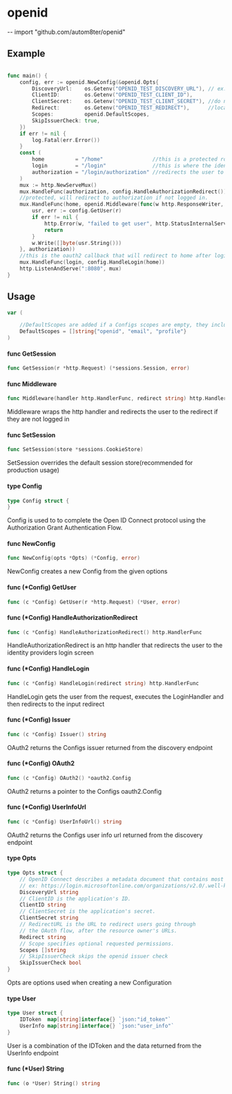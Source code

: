 # openid
--
    import "github.com/autom8ter/openid"
    
## Example

```go

func main() {
	config, err := openid.NewConfig(&openid.Opts{
		DiscoveryUrl:    os.Getenv("OPENID_TEST_DISCOVERY_URL"), // ex: https://login.microsoftonline.com/organizations/v2.0/.well-known/openid-configuration
		ClientID:        os.Getenv("OPENID_TEST_CLIENT_ID"),
		ClientSecret:    os.Getenv("OPENID_TEST_CLIENT_SECRET"), //do not commit to code
		Redirect:        os.Getenv("OPENID_TEST_REDIRECT"),      //localhost:8080/login
		Scopes:          openid.DefaultScopes,
		SkipIssuerCheck: true,
	})
	if err != nil {
		log.Fatal(err.Error())
	}
	const (
		home          = "/home"                //this is a protected route that cannot be accessed unless they have logged in
		login         = "/login"               //this is where the identity provider will redirect the user to after they login
		authorization = "/login/authorization" //redirects the user to login to the identity provider
	)
	mux := http.NewServeMux()
	mux.HandleFunc(authorization, config.HandleAuthorizationRedirect())
	//protected, will redirect to authorization if not logged in.
	mux.HandleFunc(home, openid.Middleware(func(w http.ResponseWriter, r *http.Request) {
		usr, err := config.GetUser(r)
		if err != nil {
			http.Error(w, "failed to get user", http.StatusInternalServerError)
			return
		}
		w.Write([]byte(usr.String()))
	}, authorization))
	//this is the oauth2 callback that will redirect to home after login
	mux.HandleFunc(login, config.HandleLogin(home))
	http.ListenAndServe(":8080", mux)
}
```


## Usage

```go
var (

	//DefaultScopes are added if a Configs scopes are empty, they include: openid, email, profile
	DefaultScopes = []string{"openid", "email", "profile"}
)
```

#### func  GetSession

```go
func GetSession(r *http.Request) (*sessions.Session, error)
```

#### func  Middleware

```go
func Middleware(handler http.HandlerFunc, redirect string) http.HandlerFunc
```
Middleware wraps the http handler and redirects the user to the redirect if they
are not logged in

#### func  SetSession

```go
func SetSession(store *sessions.CookieStore)
```
SetSession overrides the default session store(recommended for production usage)

#### type Config

```go
type Config struct {
}
```

Config is used to to complete the Open ID Connect protocol using the
Authorization Grant Authentication Flow.

#### func  NewConfig

```go
func NewConfig(opts *Opts) (*Config, error)
```
NewConfig creates a new Config from the given options

#### func (*Config) GetUser

```go
func (c *Config) GetUser(r *http.Request) (*User, error)
```

#### func (*Config) HandleAuthorizationRedirect

```go
func (c *Config) HandleAuthorizationRedirect() http.HandlerFunc
```
HandleAuthorizationRedirect is an http handler that redirects the user to the
identity providers login screen

#### func (*Config) HandleLogin

```go
func (c *Config) HandleLogin(redirect string) http.HandlerFunc
```
HandleLogin gets the user from the request, executes the LoginHandler and then
redirects to the input redirect

#### func (*Config) Issuer

```go
func (c *Config) Issuer() string
```
OAuth2 returns the Configs issuer returned from the discovery endpoint

#### func (*Config) OAuth2

```go
func (c *Config) OAuth2() *oauth2.Config
```
OAuth2 returns a pointer to the Configs oauth2.Config

#### func (*Config) UserInfoUrl

```go
func (c *Config) UserInfoUrl() string
```
OAuth2 returns the Configs user info url returned from the discovery endpoint

#### type Opts

```go
type Opts struct {
	// OpenID Connect describes a metadata document that contains most of the information required for an app to do sign-in.
	// ex: https://login.microsoftonline.com/organizations/v2.0/.well-known/openid-configuration
	DiscoveryUrl string
	// ClientID is the application's ID.
	ClientID string
	// ClientSecret is the application's secret.
	ClientSecret string
	// RedirectURL is the URL to redirect users going through
	// the OAuth flow, after the resource owner's URLs.
	Redirect string
	// Scope specifies optional requested permissions.
	Scopes []string
	// SkipIssuerCheck skips the openid issuer check
	SkipIssuerCheck bool
}
```

Opts are options used when creating a new Configuration

#### type User

```go
type User struct {
	IDToken  map[string]interface{} `json:"id_token"`
	UserInfo map[string]interface{} `json:"user_info"`
}
```

User is a combination of the IDToken and the data returned from the UserInfo
endpoint

#### func (*User) String

```go
func (o *User) String() string
```
